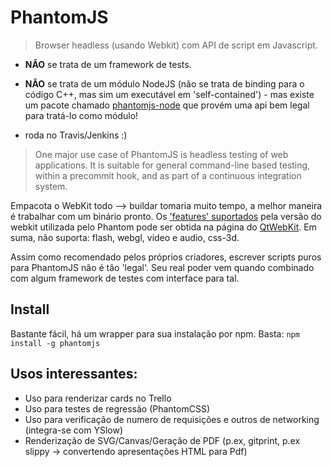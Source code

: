 # PhantomJS

> Browser headless (usando Webkit) com API de script em Javascript.

- **NÃO** se trata de um framework de tests.

- **NÃO** se trata de um módulo NodeJS (não se trata de binding para o código C++, mas sim um executável em 'self-contained') - mas existe um pacote chamado [phantomjs-node](https://github.com/sgentle/phantomjs-node) que provém uma api bem legal para tratá-lo como módulo!

- roda no Travis/Jenkins :)

> One major use case of PhantomJS is headless testing of web applications. It is suitable for general command-line based testing, within a precommit hook, and as part of a continuous integration system.

Empacota o WebKit todo --> buildar tomaria muito tempo, a melhor maneira é trabalhar com um binário pronto. Os ['features' suportados](https://github.com/ariya/phantomjs/wiki/Supported-Web-Standards) pela versão do webkit utilizada pelo Phantom pode ser obtida na página do [QtWebKit](http://trac.webkit.org/wiki/QtWebKitFeatures22). Em suma, não suporta: flash, webgl, video e audio, css-3d.

Assim como recomendado pelos próprios criadores, escrever scripts puros para PhantomJS não é tão 'legal'. Seu real poder vem quando combinado com algum framework de testes com interface para tal.

## Install

Bastante fácil, há um wrapper para sua instalação por npm. Basta: `npm install -g phantomjs`

##  Usos interessantes:

- Uso para renderizar cards no Trello
- Uso para testes de regressão (PhantomCSS)
- Uso para verificação de numero de requisições e outros de networking (integra-se com YSlow)
-	Renderização de SVG/Canvas/Geração de PDF (p.ex, gitprint, p.ex slippy -> convertendo apresentações HTML para Pdf)
